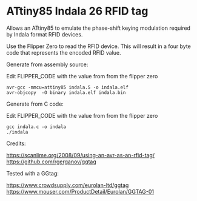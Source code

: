 # ATtiny85 Indala 26 RFID tag

Allows an ATtiny85 to emulate the phase-shift keying
modulation required by Indala format RFID devices.

Use the Flipper Zero to read the RFID device.  This will 
result in a four byte code that represents the encoded
RFID value.

Generate from assembly source:

Edit FLIPPER_CODE with the value from from the flipper zero

```
avr-gcc -mmcu=attiny85 indala.S -o indala.elf
avr-objcopy  -O binary indala.elf indala.bin
```

Generate from C code:

Edit FLIPPER_CODE with the value from from the flipper zero

```
gcc indala.c -o indala
./indala
```

Credits:

https://scanlime.org/2008/09/using-an-avr-as-an-rfid-tag/  
https://github.com/rgerganov/ggtag

Tested with a GGtag:

https://www.crowdsupply.com/eurolan-ltd/ggtag  
https://www.mouser.com/ProductDetail/Eurolan/GGTAG-01
